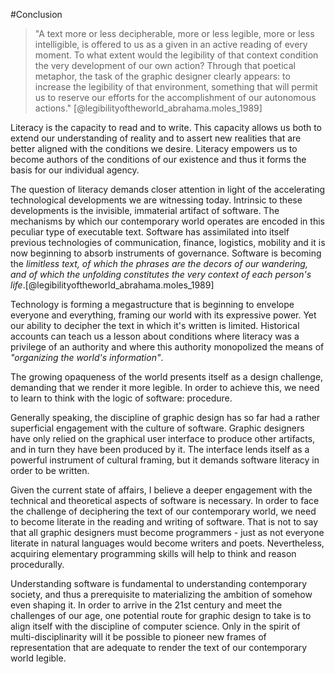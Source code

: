 

#Conclusion

>"A text more or less decipherable, more or less legible, more or less intelligible, is offered to us as a given in an active reading of every moment. To what extent would the legibility of that context
condition the very development of our own action? Through that poetical metaphor, the task of the graphic designer clearly appears: to increase the legibility of that environment, something that will permit us to reserve our efforts for the accomplishment of our autonomous actions." [@legibilityoftheworld_abrahama.moles_1989]

Literacy is the capacity to read and to write.
This capacity allows us both to extend our understanding of reality and to assert new realities that are better aligned with the conditions we desire. Literacy empowers us to become authors of the conditions of our existence and thus it forms the basis for our individual agency.

The question of literacy demands closer attention in  light of the accelerating technological developments we are witnessing today. Intrinsic to these developments is the invisible, immaterial artifact of software. The mechanisms by which our contemporary world operates are encoded in this peculiar type of executable text. Software has assimilated into itself previous technologies of communication, finance, logistics, mobility and it is now beginning to absorb instruments of governance.
Software is becoming the *limitless text, of which the phrases are the decors of our wandering, and of which the unfolding constitutes the very context of each person's life*.[@legibilityoftheworld_abrahama.moles_1989]

Technology is forming a megastructure that is beginning to envelope everyone and everything, framing our world with its expressive power. Yet our ability to decipher the text in which it's written is limited. Historical accounts can teach us a lesson about conditions where literacy was a privilege of an authority and where this authority monopolized the means of *"organizing the world's information"*.

The growing opaqueness of the world presents itself as a design challenge, demanding that we render it more legible. In order to achieve this, we need to learn to think with the logic of software: procedure.

Generally speaking, the discipline of graphic design has so far had a rather superficial engagement with the culture of software. Graphic designers have only relied on the graphical user interface to produce other artifacts, and in turn they have been produced by it. The interface lends itself as a powerful instrument of cultural framing, but it demands software literacy in order to be written.

Given the current state of affairs, I believe a deeper engagement with the technical and theoretical aspects of software is necessary. In order to face the challenge of deciphering the text of our contemporary world, we need to become literate in the reading and writing of software. That is not to say that all graphic designers must become programmers - just as not everyone literate in natural languages would become writers and poets. Nevertheless, acquiring elementary programming skills will help to think and reason procedurally.

Understanding software is fundamental to understanding contemporary society, and thus a prerequisite to materializing the ambition of somehow even shaping it. In order to arrive in the 21st century and meet the challenges of our age, one potential route for graphic design to take is to align itself with the discipline of computer science. Only in the spirit of multi-disciplinarity will it be possible to pioneer new frames of representation that are adequate to render the text of our contemporary world legible.

